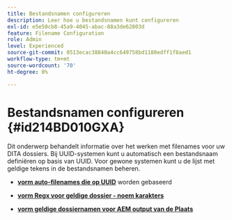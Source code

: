 ```yaml
---
title: Bestandsnamen configureren
description: Leer hoe u bestandsnamen kunt configureren
exl-id: e5e50cb8-45a9-4045-abac-88a3de62803d
feature: Filename Configuration
role: Admin
level: Experienced
source-git-commit: 0513ecac38840a4cc649758bd1180edff1f8aed1
workflow-type: tm+mt
source-wordcount: '70'
ht-degree: 0%

---
```


# Bestandsnamen configureren {#id214BD010GXA}

Dit onderwerp behandelt informatie over het werken met filenames voor uw DITA dossiers. Bij UUID-systemen kunt u automatisch een bestandsnaam definiëren op basis van UUID. Voor gewone systemen kunt u de lijst met geldige tekens in de bestandsnamen beheren.

- **[vorm auto-filenames die op UUID](conf-auto-uuid-filenames.md)** worden gebaseerd

- **[vorm Regx voor geldige dossier - noem karakters](conf-file-names-valid-regx.md)**

- **[vorm geldige dossiernamen voor AEM output van de Plaats](conf-file-names-valid-regx-aem-site-output.md)**
